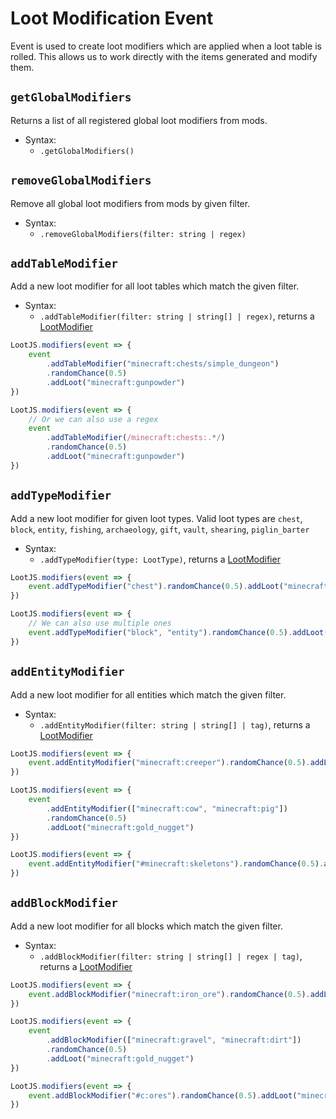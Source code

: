 # Loot Modification Event

Event is used to create loot modifiers which are applied when a loot table is rolled. This allows us to work directly with the items generated and modify them.

## `getGlobalModifiers`

Returns a list of all registered global loot modifiers from mods.

-   Syntax:
    -   `.getGlobalModifiers()`

## `removeGlobalModifiers`

Remove all global loot modifiers from mods by given filter.

-   Syntax:
    -   `.removeGlobalModifiers(filter: string | regex)`

## `addTableModifier`

Add a new loot modifier for all loot tables which match the given filter.

-   Syntax:
    -   `.addTableModifier(filter: string | string[] | regex)`, returns a [LootModifier]

```js
LootJS.modifiers(event => {
    event
        .addTableModifier("minecraft:chests/simple_dungeon")
        .randomChance(0.5)
        .addLoot("minecraft:gunpowder")
})
```

```js
LootJS.modifiers(event => {
    // Or we can also use a regex
    event
        .addTableModifier(/minecraft:chests:.*/)
        .randomChance(0.5)
        .addLoot("minecraft:gunpowder")
})
```

## `addTypeModifier`

Add a new loot modifier for given loot types.
Valid loot types are `chest`, `block`, `entity`, `fishing`, `archaeology`, `gift`, `vault`, `shearing`, `piglin_barter`

-   Syntax:
    -   `.addTypeModifier(type: LootType)`, returns a [LootModifier]

```js
LootJS.modifiers(event => {
    event.addTypeModifier("chest").randomChance(0.5).addLoot("minecraft:gunpowder")
})
```

```js
LootJS.modifiers(event => {
    // We can also use multiple ones
    event.addTypeModifier("block", "entity").randomChance(0.5).addLoot("minecraft:gunpowder")
})
```

## `addEntityModifier`

Add a new loot modifier for all entities which match the given filter.

-   Syntax:
    -   `.addEntityModifier(filter: string | string[] | tag)`, returns a [LootModifier]

```js
LootJS.modifiers(event => {
    event.addEntityModifier("minecraft:creeper").randomChance(0.5).addLoot("minecraft:gunpowder")
})
```

```js
LootJS.modifiers(event => {
    event
        .addEntityModifier(["minecraft:cow", "minecraft:pig"])
        .randomChance(0.5)
        .addLoot("minecraft:gold_nugget")
})
```

```js
LootJS.modifiers(event => {
    event.addEntityModifier("#minecraft:skeletons").randomChance(0.5).addLoot("minecraft:stick")
})
```

## `addBlockModifier`

Add a new loot modifier for all blocks which match the given filter.

-   Syntax:
    -   `.addBlockModifier(filter: string | string[] | regex | tag)`, returns a [LootModifier]

```js
LootJS.modifiers(event => {
    event.addBlockModifier("minecraft:iron_ore").randomChance(0.5).addLoot("minecraft:iron_nugget")
})
```

```js
LootJS.modifiers(event => {
    event
        .addBlockModifier(["minecraft:gravel", "minecraft:dirt"])
        .randomChance(0.5)
        .addLoot("minecraft:gold_nugget")
})
```

```js
LootJS.modifiers(event => {
    event.addBlockModifier("#c:ores").randomChance(0.5).addLoot("minecraft:flint")
})
```

[LootModifier]: /api/loot-modifier
